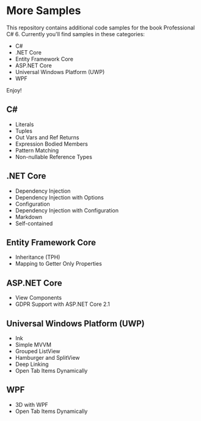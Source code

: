 # More Samples

This repository contains additional code samples for the book Professional C# 6. Currently you'll find samples in these categories:

* C#
* .NET Core
* Entity Framework Core
* ASP.NET Core
* Universal Windows Platform (UWP)
* WPF

Enjoy!

## C#

* Literals
* Tuples
* Out Vars and Ref Returns
* Expression Bodied Members
* Pattern Matching
* Non-nullable Reference Types

## .NET Core

* Dependency Injection
* Dependency Injection with Options
* Configuration
* Dependency Injection with Configuration
* Markdown
* Self-contained

## Entity Framework Core

* Inheritance (TPH)
* Mapping to Getter Only Properties

## ASP.NET Core

* View Components
* GDPR Support with ASP.NET Core 2.1

## Universal Windows Platform (UWP)

* Ink
* Simple MVVM
* Grouped ListView
* Hamburger and SplitView
* Deep Linking
* Open Tab Items Dynamically

## WPF

* 3D with WPF
* Open Tab Items Dynamically
